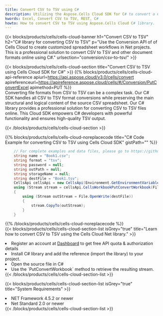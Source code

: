 ```yaml
---
title: Convert CSV to TSV using C# 
description: Utilizing the Aspose.Cells Cloud SDK for C# to convert a CSV format file to a TSV format file. 
kwords: Excel, Convert CSV to TSV, REST, C#
howto: How to convert CSV to TSV using Aspose.Cells Cloud C# library.
---
```



{{< blocks/products/cells/cells-cloud-banner h1="Convert CSV to TSV" h2="C# library for converting CSV to TSV" p="Use the Conversion API of of Cells Cloud to create customized spreadsheet workflows in Net projects. This is a professional solution to convert CSV to TSV and other document formats online using C#." urlsection="conversion/csv-to-tsv/" >}}

{{< blocks/products/cells/cells-cloud-section  title="Convert CSV to TSV using Cells Cloud SDK for C#" >}}
{{% blocks/products/cells/cells-cloud-api-reference  apiurl=https://api.aspose.cloud/v3.0/cells/convert  apireferenceurl=https://apireference.aspose.cloud/cells/#/Conversion/PutConvertExcel  apimethod=PUT %}}
<br/>
Converting file formats from CSV to TSV can be a complex task. Our C# SDK handles all CSV to TSV format conversions while preserving the main structural and logical content of the source CSV spreadsheet. Our C# library provides a professional solution for converting CSV to TSV files online. This Cloud SDK empowers C# developers with powerful functionality and ensures high-quality TSV output.

{{< /blocks/products/cells/cells-cloud-section >}}

{{% blocks/products/cells/cells-cloud-noreplacecode title="C# Code Example for converting CSV to TSV using Cells Cloud SDK" gistPath="" %}}
 
```cs
    // For complete examples and data files, please go to https://github.com/aspose-cells-cloud/aspose-cells-cloud-dotnet/
    string name = "Book1.csv";
    string format = "tsv";
    string password = null;
    string outPath = null;
    string storageName = null;
    string destFile = "Book1.tsv";
    CellsApi cellsApi = new CellsApi(Environment.GetEnvironmentVariable("ProductClientId"), Environment.GetEnvironmentVariable("ProductClientSecret"));
    using (Stream stream = cellsApi.CellsWorkbookPutConvertWorkbook(File.OpenRead(name), format, password, outPath, storageName))
    {
        using (Stream outStream = File.OpenWrite(destFile))
        {
            stream.CopyTo(outStream);
        }
    }
```
 
{{% /blocks/products/cells/cells-cloud-noreplacecode  %}}
<br/>
{{< blocks/products/cells/cells-cloud-section-list isGrey="true"  title="Learn how to convert CSV to TSV using the Cells Cloud Net library." >}}
<li>Register an account at <a href="https://dashboard.aspose.cloud/">Dashboard</a> to get free API quota & authorization details</li>
<li>Install C# library and add the reference (import the library) to your project.</li>
<li>Open the source file in C#</li>
<li>Use the `PutConvertWorkbook` method to retrieve the resulting stream.</li>
{{< /blocks/products/cells/cells-cloud-section-list >}}

{{< blocks/products/cells/cells-cloud-section-list isGrey="true"  title="System Requirements" >}}
<li>NET Framework 4.5.2 or newer</li>
<li>Net Standard 2.0 or newer</li>
{{< /blocks/products/cells/cells-cloud-section-list >}}
